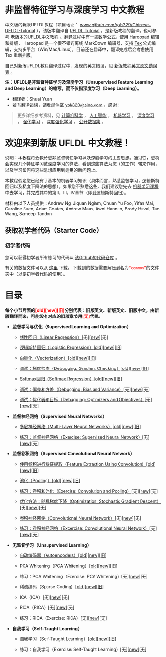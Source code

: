 # 非监督特征学习与深度学习 中文教程

中文版的新版UFLDL教程（项目地址： www.github.com/ysh329/Chinese-UFLDL-Tutorial ），该版本翻译自 <a href="http://deeplearning.stanford.edu/tutorial/" target="_blank">UFLDL Tutorial</a> ，是新版教程的翻译。也可参考 <a href="http://ufldl.stanford.edu/wiki/index.php/UFLDL教程" target="_blank">老版本的UFLDL中文教程</a> 。翻译过程中有一些数学公式，使用 <a href="http://pad.haroopress.com/user.html#download" target="_blank">Haroopad</a> 编辑和排版， Haroopad 是一个很不错的离线 MarkDown 编辑器，支持 <a href="https://en.wikipedia.org/wiki/TeX" target="_blank">Tex</a> 公式编辑，支持多平台（Win/Mac/Linux），目前还在翻译中，翻译完成后会考虑使用 Tex 重新排版。  



自己对新版UFLDL教程翻译过程中，发现的英文错误，见 <a href="./新版教程英文原文勘误表.md" target="_blank">新版教程英文原文勘误表</a> 。  

**注：UFLDL是非监督特征学习及深度学习（Unsupervised Feature Learning and Deep Learning）的缩写，而不仅指深度学习（Deep Learning）。**  

-  翻译者：Shuai Yuan  
-  若有翻译错误，请发邮件至 <a href="Mailto:ysh329@sina.com" target="_blank">ysh329@sina.com</a> ，感谢！  

>更多详细参考资料，见 <a href="https://github.com/bayandin/awesome-awesomeness" target="_blank">计算机科学</a> ， <a href="https://github.com/owainlewis/awesome-artificial-intelligence" target="_blank">人工智能</a> ， <a href="https://github.com/josephmisiti/awesome-machine-learning" target="_blank">机器学习</a> ， <a href="https://github.com/ChristosChristofidis/awesome-deep-learning" target="_blank">深度学习</a> ， <a href="https://github.com/aikorea/awesome-rl" target="_blank">强化学习</a> ， <a href="https://github.com/junhyukoh/deep-reinforcement-learning-papers" target="_blank">深度强化学习</a> ， <a href="https://github.com/ChristosChristofidis/awesome-public-datasets" target="_blank">公开数据集</a> 。



# 欢迎来到新版 UFLDL 中文教程！

说明：本教程将会教给您非监督特征学习以及深度学习的主要思想。通过它，您将会实现几个特征学习或深度学习的算法，看到这些算法为您（的工作）带来作用，以及学习如何将这些思想应用到适用的新问题上。



本教程假定您已经有了基本的机器学习知识（具体而言，熟悉监督学习，逻辑斯特回归以及梯度下降法的思想）。如果您不熟悉这些，我们建议您先去 <a href="http://openclassroom.stanford.edu/MainFolder/CoursePage.php?course=MachineLearning" target="_blank">机器学习课程</a> 中去学习，并完成其中的第II，III，IV章节（即到逻辑斯特回归）。



材料由以下人员提供：Andrew Ng, Jiquan Ngiam, Chuan Yu Foo, Yifan Mai, Caroline Suen, Adam Coates, Andrew Maas, Awni Hannun, Brody Huval, Tao Wang, Sameep Tandon

## 获取初学者代码（Starter Code）

### 初学者代码

您可以获得初学者所有练习的代码从 <a href="https://github.com/amaas/stanford_dl_ex" target="_blank">该Github的代码仓库</a> 。  

有关的数据文件可以从 <a href="http://ai.stanford.edu/~amaas/data/data.zip" target="_blank">这里</a> 下载。 下载到的数据需要解压到名为<font color=red>`“common”`</font>的文件夹中（以便初学者代码的使用）。


# 目录

<b>每个小节后面的<font color=red>\[old\]\[new]\[旧\]</font>分别代表：旧版英文、新版英文、旧版中文。由新版翻译而来，可能没有对应的旧版章节用<font color=red>\[无\]</font>代替。</b>

* **监督学习与优化（Supervised Learning and Optimization）**

  *  <a href="./监督学习和优化（Supervised Learning and Optimization）/线性回归（Linear Regression）.md" target="_blank">线性回归（Linear Regression）</a>\[无\]\[<a href="http://ufldl.stanford.edu/tutorial/supervised/LinearRegression" target="_blank">new</a>\]\[无\]

  *  <a href="./监督学习和优化（Supervised Learning and Optimization）/逻辑斯特回归（Logistic Regression）.md" target="_blank">逻辑斯特回归（Logistic Regression）</a>\[<a href="http://deeplearning.stanford.edu/wiki/index.php/Logistic_Regression_Vectorization_Example" target="_blank">old</a>\]\[<a href="http://ufldl.stanford.edu/tutorial/supervised/LogisticRegression" target="_blank">new</a>\]\[<a href="http://ufldl.stanford.edu/wiki/index.php/%E9%80%BB%E8%BE%91%E5%9B%9E%E5%BD%92%E7%9A%84%E5%90%91%E9%87%8F%E5%8C%96%E5%AE%9E%E7%8E%B0%E6%A0%B7%E4%BE%8B" target="_blank">旧</a>\]

  *  <a href="./监督学习和优化（Supervised Learning and Optimization）/向量化（Vectorization）.md" target="_blank">向量化（Vectorization）</a>\[<a href="http://deeplearning.stanford.edu/wiki/index.php/Vectorization" target="_blank">old</a>\]\[<a href="http://ufldl.stanford.edu/tutorial/supervised/Vectorization" target="_blank">new</a>\]\[<a href="http://ufldl.stanford.edu/wiki/index.php/%E7%9F%A2%E9%87%8F%E5%8C%96%E7%BC%96%E7%A8%8B" target="_blank">旧</a>\]

  *  <a href="./监督学习和优化（Supervised Learning and Optimization）/调试：梯度检查（Debugging：Gradient Checking）.md" target="_blank">调试：梯度检查（Debugging: Gradient Checking）</a>\[<a href="http://deeplearning.stanford.edu/wiki/index.php/Gradient_checking_and_advanced_optimization" target="_blank">old</a>\]\[<a href="http://ufldl.stanford.edu/tutorial/supervised/DebuggingGradientChecking" target="_blank">new</a>\]\[<a href="http://ufldl.stanford.edu/wiki/index.php/%E6%A2%AF%E5%BA%A6%E6%A3%80%E9%AA%8C%E4%B8%8E%E9%AB%98%E7%BA%A7%E4%BC%98%E5%8C%96" target="_blank">旧</a>\]

  *  <a href="./监督学习和优化（Supervised Learning and Optimization）/Softmax回归（Softmax Regression）.md" target="_blank">Softmax回归（Softmax Regression）</a>\[<a href="http://deeplearning.stanford.edu/wiki/index.php/Softmax_Regression" target="_blank">old</a>\]\[<a href="http://ufldl.stanford.edu/tutorial/supervised/SoftmaxRegression" target="_blank">new</a>\]\[<a href="http://ufldl.stanford.edu/wiki/index.php/Softmax%E5%9B%9E%E5%BD%92" target="_blank">旧</a>\]

  *  <a href="./监督学习和优化（Supervised Learning and Optimization）/检查：偏差和方差（Debugging：Bias and Variance）.md" target="_blank">调试：偏差和方差（Debugging: Bias and Variance）</a>\[无\]\[<a href="http://ufldl.stanford.edu/tutorial/supervised/DebuggingBiasAndVariance" target="_blank">new</a>\]\[无\]

  *  <a href="./监督学习和优化（Supervised Learning and Optimization）/调试：优化器和目标（Debugging：Optimizers and Objectives）.md" target="_blank">调试：优化器和目标（Debugging: Optimizers and Objectives）</a>\[无\]\[<a href="http://ufldl.stanford.edu/tutorial/supervised/DebuggingOptimizersAndObjectives" target="_blank">new</a>\]\[无\]

* **监督神经网络（Supervised Neural Networks）**

  *  <a href="./监督神经网络（Supervised Neural Networks）/多层神经网络（Multi-Layer Neural Networks）.md" target="_blank">多层神经网络（Multi-Layer Neural Networks）</a>\[<a href="http://deeplearning.stanford.edu/wiki/index.php/Neural_Networks" target="_blank">old</a>\]\[<a href="http://ufldl.stanford.edu/tutorial/supervised/MultiLayerNeuralNetworks" target="_blank">new</a>\]\[<a href="http://ufldl.stanford.edu/wiki/index.php/%E7%A5%9E%E7%BB%8F%E7%BD%91%E7%BB%9C" target="_blank">旧</a>\]

  *  <a href="./监督神经网络（Supervised%20Neural%20Networks）/练习：%20监督神经网络（Exercise:%20Supervised%20Neural%20Networks）.md" target="_blank">练习：监督神经网络（Exercise: Supervised Neural Network）</a>\[无\]\[<a href="http://ufldl.stanford.edu/tutorial/supervised/ExerciseSupervisedNeuralNetwork" target="_blank">new</a>\]\[无\]

* **监督卷积网络（Supervised Convolutional Neural Network）**

  *  <a href="./监督卷积网络（Supervised Convolutional Neural Network）/使用卷积进行特征提取（Feature Extraction Using Convolution）.md" target="_blank">使用卷积进行特征提取（Feature Extraction Using Convolution）</a>\[<a href="http://deeplearning.stanford.edu/wiki/index.php/Feature_extraction_using_convolution" target="_blank">old</a>\]\[<a href="http://ufldl.stanford.edu/tutorial/supervised/FeatureExtractionUsingConvolution" target="_blank">new</a>\]\[<a href="http://ufldl.stanford.edu/wiki/index.php/%E5%8D%B7%E7%A7%AF%E7%89%B9%E5%BE%81%E6%8F%90%E5%8F%96" target="_blank">旧</a>\]

  *  <a href="./监督卷积网络（Supervised Convolutional Neural Network）/池化（Pooling）.md" target="_blank">池化（Pooling）</a>\[<a href="http://deeplearning.stanford.edu/wiki/index.php/Pooling" target="_blank">old</a>\]\[<a href="http://ufldl.stanford.edu/tutorial/supervised/Pooling" target="_blank">new</a>\]\[<a href="http://ufldl.stanford.edu/wiki/index.php/%E6%B1%A0%E5%8C%96" target="_blank">旧</a>\]

  * <a href="./监督卷积网络（Supervised Convolutional Neural Network）/练习：卷积和池化（Exercise: Convolution and Pooling）.md" target="_blank">练习：卷积和池化（Exercise: Convolution and Pooling）</a>\[无\]\[<a href="http://ufldl.stanford.edu/tutorial/supervised/ExerciseConvolutionAndPooling" target="_blank">new</a>\]\[无\]

  *  <a href="./监督卷积网络（Supervised Convolutional Neural Network）/优化方法：随机梯度下降（Optimization: Stochastic Gradient Descent）.md" target="_blank">优化方法：随机梯度下降（Optimization: Stochastic Gradient Descent）</a>\[无\]\[<a href="http://ufldl.stanford.edu/tutorial/supervised/OptimizationStochasticGradientDescent" target="_blank">new</a>\]\[无\]

  *  <a href="./监督卷积网络（Supervised Convolutional Neural Network）/卷积神经网络（Convolutional Neural Network）.md" target="_blank">卷积神经网络（Convolutional Neural Network）</a>\[无\]\[<a href="http://ufldl.stanford.edu/tutorial/supervised/ConvolutionalNeuralNetwork" target="_blank">new</a>\]\[无\]

  * <a href="./监督卷积网络（Supervised Convolutional Neural Network）/练习：卷积神经网络（Excercise: Convolutional Neural Network）.md" target="_blank">练习：卷积神经网络（Excercise: Convolutional Neural Network）</a>\[无\]\[<a href="http://ufldl.stanford.edu/tutorial/supervised/ExerciseConvolutionalNeuralNetwork" target="_blank">new</a>\]\[无\]

* **无监督学习（Unsupervised Learning）**

  * <a href="./无监督学习（Unsupervised Learning）/自动编码器（Autoencoders）.md" target="_blank">自动编码器（Autoencoders）</a>\[<a href="http://deeplearning.stanford.edu/wiki/index.php/Autoencoders_and_Sparsity" target="_blank">old</a>\]\[<a href="http://ufldl.stanford.edu/tutorial/unsupervised/Autoencoders" target="_blank">new</a>\]\[<a href="http://ufldl.stanford.edu/wiki/index.php/%E8%87%AA%E7%BC%96%E7%A0%81%E7%AE%97%E6%B3%95%E4%B8%8E%E7%A8%80%E7%96%8F%E6%80%A7" target="_blank">旧</a>\]

  * PCA Whitening（PCA Whitening）\[<a href="http://deeplearning.stanford.edu/wiki/index.php/Implementing_PCA/Whitening" target="_blank">old</a>\]\[<a href="http://ufldl.stanford.edu/tutorial/unsupervised/PCAWhitening" target="_blank">new</a>\]\[<a href="http://ufldl.stanford.edu/wiki/index.php/%E5%AE%9E%E7%8E%B0%E4%B8%BB%E6%88%90%E5%88%86%E5%88%86%E6%9E%90%E5%92%8C%E7%99%BD%E5%8C%96" target="_blank">旧</a>\]

  * 练习：PCA Whitening（Exercise: PCA Whitening）\[无\]\[<a href="http://ufldl.stanford.edu/tutorial/unsupervised/ExercisePCAWhitening" target="_blank">new</a>\]\[无\]

  * 稀疏编码（Sparse Coding）\[<a href="http://deeplearning.stanford.edu/wiki/index.php/Sparse_Coding" target="_blank">old</a>\]\[<a href="http://ufldl.stanford.edu/tutorial/unsupervised/SparseCoding" target="_blank">new</a>\]\[<a href="http://ufldl.stanford.edu/wiki/index.php/%E7%A8%80%E7%96%8F%E7%BC%96%E7%A0%81" target="_blank">旧</a>\]

  * ICA（ICA）\[无\]\[<a href="http://ufldl.stanford.edu/tutorial/unsupervised/ICA" target="_blank">new</a>\]\[无\]

  * RICA（RICA）\[无\]\[<a href="http://ufldl.stanford.edu/tutorial/unsupervised/RICA" target="_blank">new</a>\]\[无\]

  * 练习：RICA（Exercise: RICA）\[无\]\[<a href="http://ufldl.stanford.edu/tutorial/unsupervised/ExerciseRICA" target="_blank">new</a>\]\[无\]

* **自我学习（Self-Taught Learning）**

  * 自我学习（Self-Taught Learning）\[<a href="http://deeplearning.stanford.edu/wiki/index.php/Self-Taught_Learning" target="_blank">old</a>\]\[<a href="http://ufldl.stanford.edu/tutorial/selftaughtlearning/SelfTaughtLearning" target="_blank">new</a>\]\[<a href="http://ufldl.stanford.edu/wiki/index.php/%E8%87%AA%E6%88%91%E5%AD%A6%E4%B9%A0" target="_blank">旧</a>\]

  * 练习：自我学习（Exercise: Self-Taught Learning）\[无\]\[<a href="http://ufldl.stanford.edu/tutorial/selftaughtlearning/ExerciseSelfTaughtLearning" target="_blank">new</a>\]\[无\]
